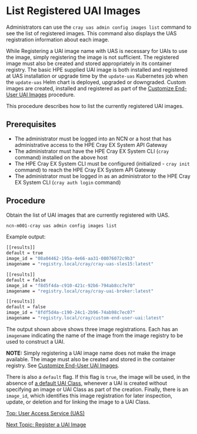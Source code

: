 # List Registered UAI Images

Administrators can use the `cray uas admin config images list` command to see the list of registered images. This command also displays the UAS registration information about each image.

While Registering a UAI image name with UAS is necessary for UAIs to use the image, simply registering the image is not sufficient.
The registered image must also be created and stored appropriately in its container registry.
The basic HPE supplied UAI image is both installed and registered at UAS installation or upgrade time by the `update-uas` Kubernetes job when the `update-uas` Helm chart is deployed, upgraded or downgraded.
Custom images are created, installed and registered as part of the [Customize End-User UAI Images](Customize_End-User_UAI_Images.md) procedure.

This procedure describes how to list the currently registered UAI images.

## Prerequisites

* The administrator must be logged into an NCN or a host that has administrative access to the HPE Cray EX System API Gateway
* The administrator must have the HPE Cray EX System CLI (`cray` command) installed on the above host
* The HPE Cray EX System CLI must be configured (initialized - `cray init` command) to reach the HPE Cray EX System API Gateway
* The administrator must be logged in as an administrator to the HPE Cray EX System CLI (`cray auth login` command)

## Procedure

Obtain the list of UAI images that are currently registered with UAS.

```bash
ncn-m001-cray uas admin config images list
```

Example output:

```bash
[[results]]
default = true
image_id = "08a04462-195a-4e66-aa31-08076072c9b3"
imagename = "registry.local/cray/cray-uas-sles15:latest"

[[results]]
default = false
image_id = "f8d5f4da-c910-421c-92b6-794ab8cc7e70"
imagename = "registry.local/cray/cray-uai-broker:latest"

[[results]]
default = false
image_id = "8fdf5d4a-c190-24c1-2b96-74ab98c7ec07"
imagename = "registry.local/cray/custom-end-user-uai:latest"
```

The output shown above shows three image registrations. Each has an `imagename` indicating the name of the image from the image registry to be used to construct a UAI.

**NOTE:** Simply registering a UAI image name does not make the image available. The image must also be created and stored in the container registry. See [Customize End-User UAI Images](Customize_End-User_UAI_Images.md).

There is also a `default` flag. If this flag is `true`, the image will be used, in the absence of [a default UAI Class](UAI_Classes.md), whenever a UAI is created without specifying an image or UAI Class as part of the creation.
Finally, there is an `image_id`, which identifies this image registration for later inspection, update, or deletion and for linking the image to a UAI Class.

[Top: User Access Service (UAS)](README.md)

[Next Topic: Register a UAI Image](Register_a_UAI_Image.md)
